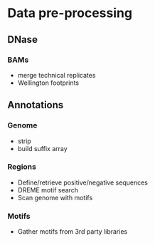 
# Data pre-processing

## DNase

### BAMs

- merge technical replicates
- Wellington footprints


## Annotations

### Genome

- strip
- build suffix array


### Regions

- Define/retrieve positive/negative sequences
- DREME motif search
- Scan genome with motifs


### Motifs

- Gather motifs from 3rd party libraries
